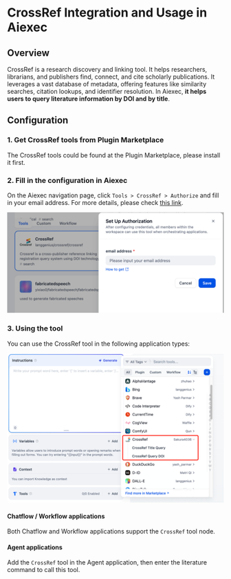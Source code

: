 # CrossRef Integration and Usage in Aiexec

## Overview

CrossRef is a research discovery and linking tool. It helps researchers, librarians, and publishers find, connect, and cite scholarly publications. It leverages a vast database of metadata, offering features like similarity searches, citation lookups, and identifier resolution. In Aiexec, **it helps users to query literature information by DOI and by title**.

## Configuration

### 1. Get CrossRef tools from Plugin Marketplace

The CrossRef tools could be found at the Plugin Marketplace, please install it first.

### 2. Fill in the configuration in Aiexec

On the Aiexec navigation page, click `Tools > CrossRef > Authorize` and fill in your email address. For more details, please check [this link](https://api.crossref.org/swagger-ui/index.html#/).

![](./_assets/crossref_1.PNG)

### 3. Using the tool

You can use the CrossRef tool in the following application types:

![](./_assets/crossref_2.PNG)

#### Chatflow / Workflow applications

Both Chatflow and Workflow applications support the `CrossRef` tool node.

#### Agent applications

Add the `CrossRef` tool in the Agent application, then enter the literature command to call this tool.